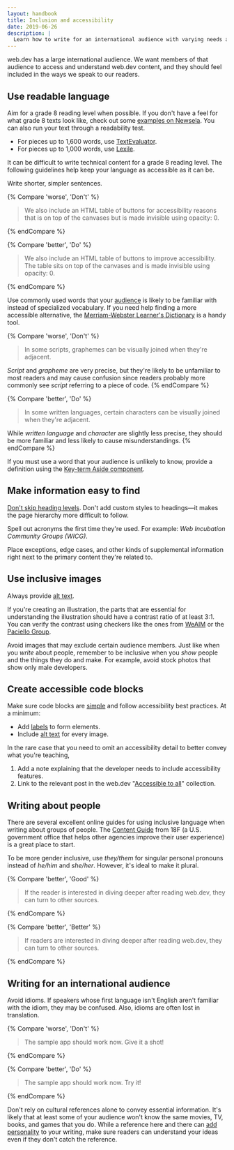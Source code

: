 ```yaml
---
layout: handbook
title: Inclusion and accessibility
date: 2019-06-26
description: |
  Learn how to write for an international audience with varying needs and preferences.
---
```


web.dev has a large international audience. We want members of that audience to access and understand web.dev content, and they should feel included in the ways we speak to our readers.

## Use readable language
Aim for a grade 8 reading level when possible. If you don't have a feel for what grade 8 texts look like, check out some [examples on Newsela](https://newsela.com/articles/#/rule/latest?grade_levels=8.0). You can also run your text through a readability test.
* For pieces up to 1,600 words, use [TextEvaluator](http://textevaluator.ets.org/TextEvaluator/).
* For pieces up to 1,000 words, use [Lexile](https://lexile.com/educators/tools-to-support-reading-at-school/tools-to-determine-a-books-complexity/the-lexile-analyzer/).

It can be difficult to write technical content for a grade 8 reading level. The following guidelines help keep your language as accessible as it can be.

Write shorter, simpler sentences.

{% Compare 'worse', 'Don\'t' %}
> We also include an HTML table of buttons for accessibility reasons that is on top of the canvases but is made invisible using opacity: 0.

{% endCompare %}

{% Compare 'better', 'Do' %}
> We also include an HTML table of buttons to improve accessibility. The table sits on top of the canvases and is made invisible using opacity: 0.

{% endCompare %}

Use commonly used words that your [audience](/handbook/audience) is likely to be familiar with instead of specialized vocabulary. If you need help finding a more accessible alternative, the [Merriam-Webster Learner's Dictionary](http://learnersdictionary.com/) is a handy tool.

{% Compare 'worse', 'Don\'t' %}
> In some scripts, graphemes can be visually joined when they're adjacent.

_Script_ and _grapheme_ are very precise, but they're likely to be unfamiliar to most readers and may cause confusion since readers probably more commonly see _script_ referring to a piece of code.
{% endCompare %}

{% Compare 'better', 'Do' %}
> In some written languages, certain characters can be visually joined when they're adjacent.

While _written language_ and _character_ are slightly less precise, they should be more familiar and less likely to cause misunderstandings.
{% endCompare %}

If you must use a word that your audience is unlikely to know, provide a definition using the [Key-term Aside component](/handbook/web-dev-components#asides).

## Make information easy to find
[Don't skip heading levels](/heading-levels). Don't add custom styles to headings—it makes the page hierarchy more difficult to follow.

Spell out acronyms the first time they're used. For example: _Web Incubation Community Groups (WICG)_.

Place exceptions, edge cases, and other kinds of supplemental information right next to the primary content they're related to.

## Use inclusive images
Always provide [alt text](/image-alt).

If you're creating an illustration, the parts that are essential for understanding the illustration should have a contrast ratio of at least 3:1. You can verify the contrast using checkers like the ones from [WeAIM](https://webaim.org/resources/contrastchecker/) or the [Paciello Group](https://developer.paciellogroup.com/resources/contrastanalyser/).

Avoid images that may exclude certain audience members. Just like when you _write_ about people, remember to be inclusive when you _show_ people and the things they do and make. For example, avoid stock photos that show only male developers.

## Create accessible code blocks
Make sure code blocks are [simple](/handbook/quality/#keep-it-simple) and follow accessibility best practices. At a minimum:
* Add [labels](/labels-and-text-alternatives/#label-form-elements) to form elements.
* Include [alt text](/image-alt) for every image.

In the rare case that you need to omit an accessibility detail to better convey what you're teaching,
1. Add a note explaining that the developer needs to include accessibility features.
1. Link to the relevant post in the web.dev "[Accessible to all](/accessible)" collection.

## Writing about people
There are several excellent online guides for using inclusive language when writing about groups of people. The [Content Guide](https://content-guide.18f.gov/inclusive-language/) from 18F (a U.S. government office that helps other agencies improve their user experience) is a great place to start.

To be more gender inclusive, use _they/them_ for singular personal pronouns instead of _he/him_ and _she/her_. However, it's ideal to make it plural.

{% Compare 'better', 'Good' %}
> If the reader is interested in diving deeper after reading web.dev, they can turn to other sources.

{% endCompare %}

{% Compare 'better', 'Better' %}
> If readers are interested in diving deeper after reading web.dev, they can turn to other sources.

{% endCompare %}

## Writing for an international audience
Avoid idioms. If speakers whose first language isn't English aren't familiar with the idiom, they may be confused. Also, idioms are often lost in translation.

{% Compare 'worse', 'Don\'t' %}
> The sample app should work now. Give it a shot!

{% endCompare %}

{% Compare 'better', 'Do' %}
> The sample app should work now. Try it!

{% endCompare %}

Don't rely on cultural references alone to convey essential information. It's likely that at least some of your audience won't know the same movies, TV, books, and games that you do. While a reference here and there can [add personality](/handbook/voice) to your writing, make sure readers can understand your ideas even if they don't catch the reference.
